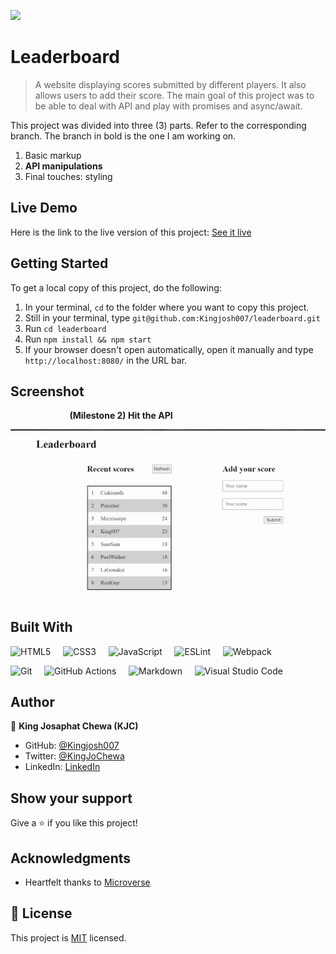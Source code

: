 ![](https://img.shields.io/badge/Microverse-blueviolet)


# Leaderboard

> A website displaying scores submitted by different players. It also allows users to add their score. The main goal of this project was to be able to deal with API and play with promises and async/await.

This project was divided into three (3) parts. Refer to the corresponding branch. The branch in bold is the one I am working on. 

1. Basic markup
2. **API manipulations**
3. Final touches: styling

## Live Demo

Here is the link to the live version of this project: [See it live](https://kingjosh007.github.io/leaderboard/) 


## Getting Started

To get a local copy of this project, do the following: 

1. In your terminal, `cd` to the folder where you want to copy this project.
2. Still in your terminal, type `git@github.com:Kingjosh007/leaderboard.git` 
3. Run `cd leaderboard`
4. Run `npm install && npm start`
5. If your browser doesn't open automatically, open it manually and type `http://localhost:8080/` in the URL bar.

## Screenshot

&nbsp; &nbsp; &nbsp; &nbsp; &nbsp; &nbsp; &nbsp; &nbsp; &nbsp; &nbsp; &nbsp; &nbsp; **(Milestone 2) Hit the API**

![Milestone 2: Hit the API](screenshots/2-hit-the-api.gif)



## Built With

![HTML5](https://img.shields.io/badge/html5-%23E34F26.svg?style=for-the-badge&logo=html5&logoColor=white) &nbsp; &nbsp;  ![CSS3](https://img.shields.io/badge/css3-%231572B6.svg?style=for-the-badge&logo=css3&logoColor=white) &nbsp; &nbsp; ![JavaScript](https://img.shields.io/badge/javascript-%23323330.svg?style=for-the-badge&logo=javascript&logoColor=%23F7DF1E)  &nbsp; &nbsp; ![ESLint](https://img.shields.io/badge/ESLint-4B3263?style=for-the-badge&logo=eslint&logoColor=white) &nbsp; &nbsp; ![Webpack](https://img.shields.io/badge/webpack-%238DD6F9.svg?style=for-the-badge&logo=webpack&logoColor=black)

![Git](https://img.shields.io/badge/git-%23F05033.svg?style=for-the-badge&logo=git&logoColor=white) &nbsp; &nbsp; ![GitHub Actions](https://img.shields.io/badge/githubactions-%232671E5.svg?style=for-the-badge&logo=githubactions&logoColor=white) &nbsp; &nbsp; ![Markdown](https://img.shields.io/badge/markdown-%23000000.svg?style=for-the-badge&logo=markdown&logoColor=white) &nbsp; &nbsp; ![Visual Studio Code](https://img.shields.io/badge/Visual%20Studio%20Code-0078d7.svg?style=for-the-badge&logo=visual-studio-code&logoColor=white) 


## Author

👤 **King Josaphat Chewa (KJC)**

- GitHub: [@Kingjosh007](https://github.com/Kingjosh007)
- Twitter: [@KingJoChewa](https://twitter.com/KingJoChewa)
- LinkedIn: [LinkedIn](https://www.linkedin.com/in/king-josaphat-chewa-aa154011b/)

## Show your support

Give a ⭐️ if you like this project!


## Acknowledgments

- Heartfelt thanks to [Microverse](https://www.microverse.org/)

## 📝 License

This project is [MIT](./MIT.md) licensed.